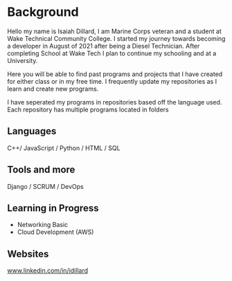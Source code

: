 # Background

Hello my name is Isaiah Dillard,
  I am Marine Corps veteran and a student at Wake Technical Community College. I started my journey towards becoming a developer in August of 2021 after being a Diesel Technician. After completing School at Wake Tech I plan to continue my schooling and at a University.
  
 Here you will be able to find past programs and projects that I have created for either class or in my free time. I frequently update my repositories as I learn and create new programs. 
 
 I have seperated my programs in repositories based off the language used.
 Each repository has multiple programs located in folders 

## Languages
 C++/ JavaScript / Python / HTML / SQL

## Tools and more
Django / SCRUM / DevOps

## Learning in Progress
- Networking Basic
- Cloud Development (AWS)

## Websites
www.linkedin.com/in/idillard
